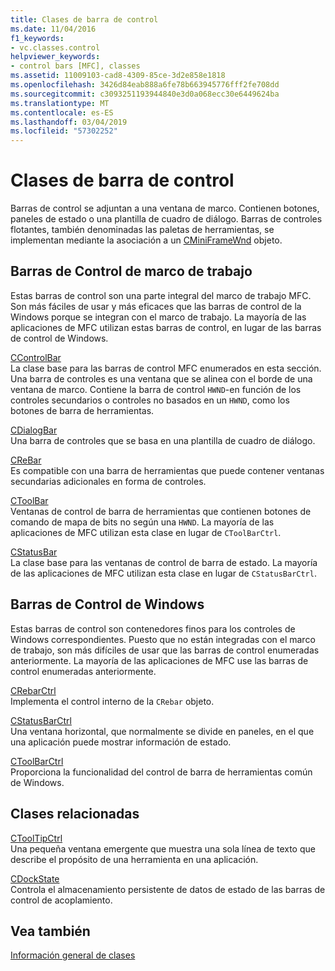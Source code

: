 ```yaml
---
title: Clases de barra de control
ms.date: 11/04/2016
f1_keywords:
- vc.classes.control
helpviewer_keywords:
- control bars [MFC], classes
ms.assetid: 11009103-cad8-4309-85ce-3d2e858e1818
ms.openlocfilehash: 3426d84eab888a6fe78b663945776fff2fe708dd
ms.sourcegitcommit: c3093251193944840e3d0a068ecc30e6449624ba
ms.translationtype: MT
ms.contentlocale: es-ES
ms.lasthandoff: 03/04/2019
ms.locfileid: "57302252"
---
```

# <a name="control-bar-classes"></a>Clases de barra de control

Barras de control se adjuntan a una ventana de marco. Contienen botones, paneles de estado o una plantilla de cuadro de diálogo. Barras de controles flotantes, también denominadas las paletas de herramientas, se implementan mediante la asociación a un [CMiniFrameWnd](../mfc/reference/cminiframewnd-class.md) objeto.

## <a name="framework-control-bars"></a>Barras de Control de marco de trabajo

Estas barras de control son una parte integral del marco de trabajo MFC. Son más fáciles de usar y más eficaces que las barras de control de la Windows porque se integran con el marco de trabajo. La mayoría de las aplicaciones de MFC utilizan estas barras de control, en lugar de las barras de control de Windows.

[CControlBar](../mfc/reference/ccontrolbar-class.md)<br/>
La clase base para las barras de control MFC enumerados en esta sección. Una barra de controles es una ventana que se alinea con el borde de una ventana de marco. Contiene la barra de control `HWND`-en función de los controles secundarios o controles no basados en un `HWND`, como los botones de barra de herramientas.

[CDialogBar](../mfc/reference/cdialogbar-class.md)<br/>
Una barra de controles que se basa en una plantilla de cuadro de diálogo.

[CReBar](../mfc/reference/crebar-class.md)<br/>
Es compatible con una barra de herramientas que puede contener ventanas secundarias adicionales en forma de controles.

[CToolBar](../mfc/reference/ctoolbar-class.md)<br/>
Ventanas de control de barra de herramientas que contienen botones de comando de mapa de bits no según una `HWND`. La mayoría de las aplicaciones de MFC utilizan esta clase en lugar de `CToolBarCtrl`.

[CStatusBar](../mfc/reference/cstatusbar-class.md)<br/>
La clase base para las ventanas de control de barra de estado. La mayoría de las aplicaciones de MFC utilizan esta clase en lugar de `CStatusBarCtrl`.

## <a name="windows-control-bars"></a>Barras de Control de Windows

Estas barras de control son contenedores finos para los controles de Windows correspondientes. Puesto que no están integradas con el marco de trabajo, son más difíciles de usar que las barras de control enumeradas anteriormente. La mayoría de las aplicaciones de MFC use las barras de control enumeradas anteriormente.

[CRebarCtrl](../mfc/reference/crebarctrl-class.md)<br/>
Implementa el control interno de la `CRebar` objeto.

[CStatusBarCtrl](../mfc/reference/cstatusbarctrl-class.md)<br/>
Una ventana horizontal, que normalmente se divide en paneles, en el que una aplicación puede mostrar información de estado.

[CToolBarCtrl](../mfc/reference/ctoolbarctrl-class.md)<br/>
Proporciona la funcionalidad del control de barra de herramientas común de Windows.

## <a name="related-classes"></a>Clases relacionadas

[CToolTipCtrl](../mfc/reference/ctooltipctrl-class.md)<br/>
Una pequeña ventana emergente que muestra una sola línea de texto que describe el propósito de una herramienta en una aplicación.

[CDockState](../mfc/reference/cdockstate-class.md)<br/>
Controla el almacenamiento persistente de datos de estado de las barras de control de acoplamiento.

## <a name="see-also"></a>Vea también

[Información general de clases](../mfc/class-library-overview.md)
